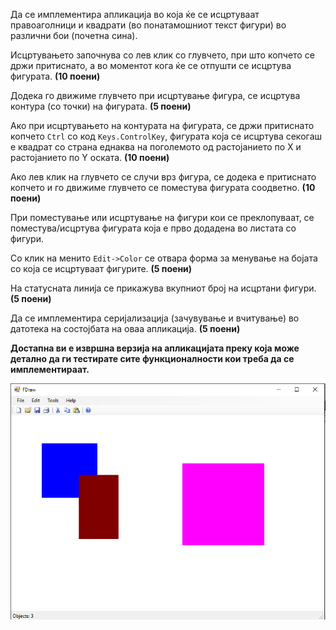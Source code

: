 Да се имплементира апликација во која ќе се исцртуваат правоаголници и квадрати (во понатамошниот текст фигури) во различни бои (почетна сина). 

Исцртувањето започнува со лев клик со глувчето, при што копчето се држи притиснато, а во моментот кога ќе се отпушти се исцртува фигурата. **(10 поени)**

Додека го движиме глувчето при исцртување фигура, се исцртува контура (со точки) на фигурата. **(5 поени)**

Ако при исцртувањето на контурата на фигурата, се држи притиснато копчето `Ctrl` со код `Keys.ControlKey`, фигурата која се исцртува секогаш е квадрат со страна еднаква на поголемото од растојанието по X и растојанието по Y оската. **(10 поени)**

Ако лев клик на глувчето се случи врз фигура, се додека е притиснато копчето и го движиме глувчето се поместува фигурата соодветно. **(10 поени)**

При поместување или исцртување на фигури кои се преклопуваат, се поместува/исцртува фигурата која е прво додадена во листата со фигури.

Со клик на менито `Edit->Color` се отвара форма за менување на бојата со која се исцртуваат фигурите. **(5 поени)**

На статусната линија се прикажува вкупниот број на исцртани фигури. **(5 поени)**

Да се имплементира серијализација (зачувување и вчитување) во датотека на состојбата на оваа апликација. **(5 поени)**

**Достапна ви е извршна верзија на апликацијата преку која може детално да ги тестирате сите функционалности кои треба да се имплементираат.**

![Изглед на апликацијата](main.PNG)
